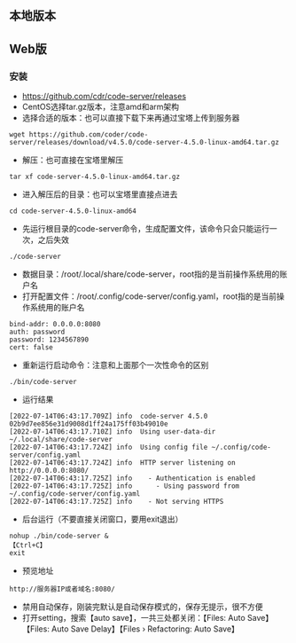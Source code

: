 ## 本地版本


## Web版
### 安装
- https://github.com/cdr/code-server/releases
- CentOS选择tar.gz版本，注意amd和arm架构
- 选择合适的版本：也可以直接下载下来再通过宝塔上传到服务器
```
wget https://github.com/coder/code-server/releases/download/v4.5.0/code-server-4.5.0-linux-amd64.tar.gz
```
- 解压：也可直接在宝塔里解压
```
tar xf code-server-4.5.0-linux-amd64.tar.gz
```
- 进入解压后的目录：也可以宝塔里直接点进去
```
cd code-server-4.5.0-linux-amd64
```
- 先运行根目录的code-server命令，生成配置文件，该命令只会只能运行一次，之后失效
```
./code-server
```
- 数据目录：/root/.local/share/code-server，root指的是当前操作系统用的账户名
- 打开配置文件：/root/.config/code-server/config.yaml，root指的是当前操作系统用的账户名
```
bind-addr: 0.0.0.0:8080
auth: password
password: 1234567890
cert: false
```
- 重新运行启动命令：注意和上面那个一次性命令的区别
```
./bin/code-server
```
- 运行结果
```
[2022-07-14T06:43:17.709Z] info  code-server 4.5.0 02b9d7ee856e31d9008d1ff24a175ff03b49010e
[2022-07-14T06:43:17.710Z] info  Using user-data-dir ~/.local/share/code-server
[2022-07-14T06:43:17.724Z] info  Using config file ~/.config/code-server/config.yaml
[2022-07-14T06:43:17.724Z] info  HTTP server listening on http://0.0.0.0:8080/ 
[2022-07-14T06:43:17.725Z] info    - Authentication is enabled
[2022-07-14T06:43:17.725Z] info      - Using password from ~/.config/code-server/config.yaml
[2022-07-14T06:43:17.725Z] info    - Not serving HTTPS 
```
- 后台运行（不要直接关闭窗口，要用exit退出）
```
nohup ./bin/code-server &
【Ctrl+C】
exit
```
- 预览地址
```
http://服务器IP或者域名:8080/
```
- 禁用自动保存，刚装完默认是自动保存模式的，保存无提示，很不方便
- 打开setting，搜索【auto save】，一共三处都关闭：【Files: Auto Save】【Files: Auto Save Delay】【Files › Refactoring: Auto Save】
